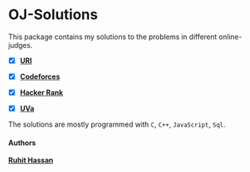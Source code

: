 # OJ-Solutions

This package contains my solutions to the problems in different online-judges.
- [x] [**URI**](https://www.beecrowd.com.br/judge/en/profile/502516)
- [x] [**Codeforces**](http://codeforces.com/profile/ruhithassan)
- [x] [**Hacker Rank**](https://www.hackerrank.com/ruhithassan10)
- [x] [**UVa**](https://onlinejudge.org/index.php?option=onlinejudge&page=show_authorstats&userid=1190893/)


The solutions are mostly programmed with `C`, `C++`, `JavaScript`, `Sql`.

#### Authors
**[Ruhit Hassan](https://www.linkedin.com/in/ruhit-hassan/)**  
